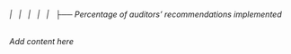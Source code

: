###### |   |   |   |   |   ├── Percentage of auditors’ recommendations implemented

*Add content here*